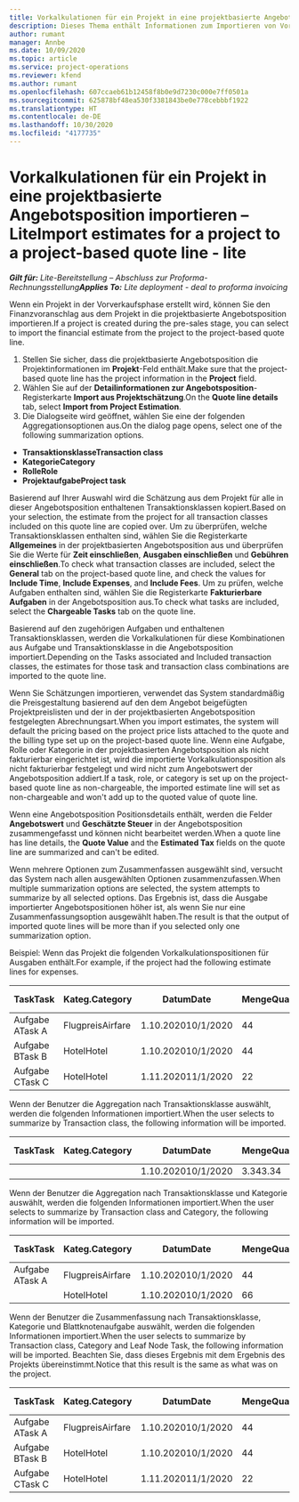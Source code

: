 ```yaml
---
title: Vorkalkulationen für ein Projekt in eine projektbasierte Angebotsposition importieren – Lite
description: Dieses Thema enthält Informationen zum Importieren von Vorkalkulationen aus einem Projekt in eine Angebotsposition.
author: rumant
manager: Annbe
ms.date: 10/09/2020
ms.topic: article
ms.service: project-operations
ms.reviewer: kfend
ms.author: rumant
ms.openlocfilehash: 607ccaeb61b12458f8b0e9d7230c000e7ff0501a
ms.sourcegitcommit: 625878bf48ea530f3381843be0e778cebbbf1922
ms.translationtype: HT
ms.contentlocale: de-DE
ms.lasthandoff: 10/30/2020
ms.locfileid: "4177735"
---
```

# <a name="import-estimates-for-a-project-to-a-project-based-quote-line---lite"></a><span data-ttu-id="84f41-103">Vorkalkulationen für ein Projekt in eine projektbasierte Angebotsposition importieren – Lite</span><span class="sxs-lookup"><span data-stu-id="84f41-103">Import estimates for a project to a project-based quote line - lite</span></span>

<span data-ttu-id="84f41-104">_**Gilt für:** Lite-Bereitstellung – Abschluss zur Proforma-Rechnungsstellung_</span><span class="sxs-lookup"><span data-stu-id="84f41-104">_**Applies To:** Lite deployment - deal to proforma invoicing_</span></span>

<span data-ttu-id="84f41-105">Wenn ein Projekt in der Vorverkaufsphase erstellt wird, können Sie den Finanzvoranschlag aus dem Projekt in die projektbasierte Angebotsposition importieren.</span><span class="sxs-lookup"><span data-stu-id="84f41-105">If a project is created during the pre-sales stage, you can select to import the financial estimate from the project to the project-based quote line.</span></span>

1. <span data-ttu-id="84f41-106">Stellen Sie sicher, dass die projektbasierte Angebotsposition die Projektinformationen im **Projekt**-Feld enthält.</span><span class="sxs-lookup"><span data-stu-id="84f41-106">Make sure that the project-based quote line has the project information in the **Project** field.</span></span>
2. <span data-ttu-id="84f41-107">Wählen Sie auf der **Detailinformationen zur Angebotsposition**-Registerkarte **Import aus Projektschätzung**.</span><span class="sxs-lookup"><span data-stu-id="84f41-107">On the **Quote line details** tab, select **Import from Project Estimation**.</span></span>
3. <span data-ttu-id="84f41-108">Die Dialogseite wird geöffnet, wählen Sie eine der folgenden Aggregationsoptionen aus.</span><span class="sxs-lookup"><span data-stu-id="84f41-108">On the dialog page opens, select one of the following summarization options.</span></span>

  - <span data-ttu-id="84f41-109">**Transaktionsklasse**</span><span class="sxs-lookup"><span data-stu-id="84f41-109">**Transaction class**</span></span>
  - <span data-ttu-id="84f41-110">**Kategorie**</span><span class="sxs-lookup"><span data-stu-id="84f41-110">**Category**</span></span>
  - <span data-ttu-id="84f41-111">**Rolle**</span><span class="sxs-lookup"><span data-stu-id="84f41-111">**Role**</span></span> 
  - <span data-ttu-id="84f41-112">**Projektaufgabe**</span><span class="sxs-lookup"><span data-stu-id="84f41-112">**Project task**</span></span>

<span data-ttu-id="84f41-113">Basierend auf Ihrer Auswahl wird die Schätzung aus dem Projekt für alle in dieser Angebotsposition enthaltenen Transaktionsklassen kopiert.</span><span class="sxs-lookup"><span data-stu-id="84f41-113">Based on your selection, the estimate from the project for all transaction classes included on this quote line are copied over.</span></span> <span data-ttu-id="84f41-114">Um zu überprüfen, welche Transaktionsklassen enthalten sind, wählen Sie die Registerkarte **Allgemeines** in der projektbasierten Angebotsposition aus und überprüfen Sie die Werte für **Zeit einschließen**, **Ausgaben einschließen** und **Gebühren einschließen**.</span><span class="sxs-lookup"><span data-stu-id="84f41-114">To check what transaction classes are included, select the **General** tab on the project-based quote line, and check the values for **Include Time**, **Include Expenses**, and **Include Fees**.</span></span>  <span data-ttu-id="84f41-115">Um zu prüfen, welche Aufgaben enthalten sind, wählen Sie die Registerkarte **Fakturierbare Aufgaben** in der Angebotsposition aus.</span><span class="sxs-lookup"><span data-stu-id="84f41-115">To check what tasks are included, select the **Chargeable Tasks** tab on the quote line.</span></span>

<span data-ttu-id="84f41-116">Basierend auf den zugehörigen Aufgaben und enthaltenen Transaktionsklassen, werden die Vorkalkulationen für diese Kombinationen aus Aufgabe und Transaktionsklasse in die Angebotsposition importiert.</span><span class="sxs-lookup"><span data-stu-id="84f41-116">Depending on the Tasks associated and Included transaction classes, the estimates for those task and transaction class combinations are imported to the quote line.</span></span>

<span data-ttu-id="84f41-117">Wenn Sie Schätzungen importieren, verwendet das System standardmäßig die Preisgestaltung basierend auf den dem Angebot beigefügten Projektpreislisten und der in der projektbasierten Angebotsposition festgelegten Abrechnungsart.</span><span class="sxs-lookup"><span data-stu-id="84f41-117">When you import estimates, the system will default the pricing based on the project price lists attached to the quote and the billing type set up on the project-based quote line.</span></span> <span data-ttu-id="84f41-118">Wenn eine Aufgabe, Rolle oder Kategorie in der projektbasierten Angebotsposition als nicht fakturierbar eingerichtet ist, wird die importierte Vorkalkulationsposition als nicht fakturierbar festgelegt und wird nicht zum Angebotswert der Angebotsposition addiert.</span><span class="sxs-lookup"><span data-stu-id="84f41-118">If a task, role, or category is set up on the project-based quote line as non-chargeable, the imported estimate line will set as non-chargeable and won't add up to the quoted value of quote line.</span></span>

<span data-ttu-id="84f41-119">Wenn eine Angebotsposition Positionsdetails enthält, werden die Felder **Angebotswert** und **Geschätzte Steuer** in der Angebotsposition zusammengefasst und können nicht bearbeitet werden.</span><span class="sxs-lookup"><span data-stu-id="84f41-119">When a quote line has line details, the **Quote Value** and the **Estimated Tax** fields on the quote line are summarized and can't be edited.</span></span>

<span data-ttu-id="84f41-120">Wenn mehrere Optionen zum Zusammenfassen ausgewählt sind, versucht das System nach allen ausgewählten Optionen zusammenzufassen.</span><span class="sxs-lookup"><span data-stu-id="84f41-120">When multiple summarization options are selected, the system attempts to summarize by all selected options.</span></span> <span data-ttu-id="84f41-121">Das Ergebnis ist, dass die Ausgabe importierter Angebotspositionen höher ist, als wenn Sie nur eine Zusammenfassungsoption ausgewählt haben.</span><span class="sxs-lookup"><span data-stu-id="84f41-121">The result is that the output of imported quote lines will be more than if you selected only one summarization option.</span></span>

<span data-ttu-id="84f41-122">Beispiel: Wenn das Projekt die folgenden Vorkalkulationspositionen für Ausgaben enthält.</span><span class="sxs-lookup"><span data-stu-id="84f41-122">For example, if the project had the following estimate lines for expenses.</span></span>

| <span data-ttu-id="84f41-123">Task</span><span class="sxs-lookup"><span data-stu-id="84f41-123">Task</span></span> | <span data-ttu-id="84f41-124">Kateg.</span><span class="sxs-lookup"><span data-stu-id="84f41-124">Category</span></span> | <span data-ttu-id="84f41-125">Datum</span><span class="sxs-lookup"><span data-stu-id="84f41-125">Date</span></span> | <span data-ttu-id="84f41-126">Menge</span><span class="sxs-lookup"><span data-stu-id="84f41-126">Quantity</span></span> | <span data-ttu-id="84f41-127">Einheitenpreis</span><span class="sxs-lookup"><span data-stu-id="84f41-127">Unit price</span></span> | <span data-ttu-id="84f41-128">Betrag</span><span class="sxs-lookup"><span data-stu-id="84f41-128">Amount</span></span> |
| --- | --- | --- | --- | --- | --- |
| <span data-ttu-id="84f41-129">Aufgabe A</span><span class="sxs-lookup"><span data-stu-id="84f41-129">Task A</span></span> | <span data-ttu-id="84f41-130">Flugpreis</span><span class="sxs-lookup"><span data-stu-id="84f41-130">Airfare</span></span> | <span data-ttu-id="84f41-131">1.10.2020</span><span class="sxs-lookup"><span data-stu-id="84f41-131">10/1/2020</span></span> | <span data-ttu-id="84f41-132">4</span><span class="sxs-lookup"><span data-stu-id="84f41-132">4</span></span> | <span data-ttu-id="84f41-133">400</span><span class="sxs-lookup"><span data-stu-id="84f41-133">400</span></span> | <span data-ttu-id="84f41-134">1600</span><span class="sxs-lookup"><span data-stu-id="84f41-134">1600</span></span> |
| <span data-ttu-id="84f41-135">Aufgabe B</span><span class="sxs-lookup"><span data-stu-id="84f41-135">Task B</span></span> | <span data-ttu-id="84f41-136">Hotel</span><span class="sxs-lookup"><span data-stu-id="84f41-136">Hotel</span></span> | <span data-ttu-id="84f41-137">1.10.2020</span><span class="sxs-lookup"><span data-stu-id="84f41-137">10/1/2020</span></span> | <span data-ttu-id="84f41-138">4</span><span class="sxs-lookup"><span data-stu-id="84f41-138">4</span></span> | <span data-ttu-id="84f41-139">200</span><span class="sxs-lookup"><span data-stu-id="84f41-139">200</span></span> | <span data-ttu-id="84f41-140">800</span><span class="sxs-lookup"><span data-stu-id="84f41-140">800</span></span> |
| <span data-ttu-id="84f41-141">Aufgabe C</span><span class="sxs-lookup"><span data-stu-id="84f41-141">Task C</span></span> | <span data-ttu-id="84f41-142">Hotel</span><span class="sxs-lookup"><span data-stu-id="84f41-142">Hotel</span></span> | <span data-ttu-id="84f41-143">1.11.2020</span><span class="sxs-lookup"><span data-stu-id="84f41-143">11/1/2020</span></span> | <span data-ttu-id="84f41-144">2</span><span class="sxs-lookup"><span data-stu-id="84f41-144">2</span></span> | <span data-ttu-id="84f41-145">200</span><span class="sxs-lookup"><span data-stu-id="84f41-145">200</span></span> | <span data-ttu-id="84f41-146">400</span><span class="sxs-lookup"><span data-stu-id="84f41-146">400</span></span> |

<span data-ttu-id="84f41-147">Wenn der Benutzer die Aggregation nach Transaktionsklasse auswählt, werden die folgenden Informationen importiert.</span><span class="sxs-lookup"><span data-stu-id="84f41-147">When the user selects to summarize by Transaction class, the following information will be imported.</span></span>

| <span data-ttu-id="84f41-148">Task</span><span class="sxs-lookup"><span data-stu-id="84f41-148">Task</span></span> | <span data-ttu-id="84f41-149">Kateg.</span><span class="sxs-lookup"><span data-stu-id="84f41-149">Category</span></span> | <span data-ttu-id="84f41-150">Datum</span><span class="sxs-lookup"><span data-stu-id="84f41-150">Date</span></span> | <span data-ttu-id="84f41-151">Menge</span><span class="sxs-lookup"><span data-stu-id="84f41-151">Quantity</span></span> | <span data-ttu-id="84f41-152">Einheitenpreis</span><span class="sxs-lookup"><span data-stu-id="84f41-152">Unit price</span></span> | <span data-ttu-id="84f41-153">Betrag</span><span class="sxs-lookup"><span data-stu-id="84f41-153">Amount</span></span> |
| --- | --- | --- | --- | --- | --- |
|||<span data-ttu-id="84f41-154">1.10.2020</span><span class="sxs-lookup"><span data-stu-id="84f41-154">10/1/2020</span></span> | <span data-ttu-id="84f41-155">3.34</span><span class="sxs-lookup"><span data-stu-id="84f41-155">3.34</span></span> | <span data-ttu-id="84f41-156">840</span><span class="sxs-lookup"><span data-stu-id="84f41-156">840</span></span> | <span data-ttu-id="84f41-157">2800</span><span class="sxs-lookup"><span data-stu-id="84f41-157">2800</span></span> |

<span data-ttu-id="84f41-158">Wenn der Benutzer die Aggregation nach Transaktionsklasse und Kategorie auswählt, werden die folgenden Informationen importiert.</span><span class="sxs-lookup"><span data-stu-id="84f41-158">When the user selects to summarize by Transaction class and Category, the following information will be imported.</span></span>

| <span data-ttu-id="84f41-159">Task</span><span class="sxs-lookup"><span data-stu-id="84f41-159">Task</span></span> | <span data-ttu-id="84f41-160">Kateg.</span><span class="sxs-lookup"><span data-stu-id="84f41-160">Category</span></span> | <span data-ttu-id="84f41-161">Datum</span><span class="sxs-lookup"><span data-stu-id="84f41-161">Date</span></span> | <span data-ttu-id="84f41-162">Menge</span><span class="sxs-lookup"><span data-stu-id="84f41-162">Quantity</span></span> | <span data-ttu-id="84f41-163">Einheitenpreis</span><span class="sxs-lookup"><span data-stu-id="84f41-163">Unit price</span></span> | <span data-ttu-id="84f41-164">Betrag</span><span class="sxs-lookup"><span data-stu-id="84f41-164">Amount</span></span> |
| --- | --- | --- | --- | --- | --- |
| <span data-ttu-id="84f41-165">Aufgabe A</span><span class="sxs-lookup"><span data-stu-id="84f41-165">Task A</span></span> | <span data-ttu-id="84f41-166">Flugpreis</span><span class="sxs-lookup"><span data-stu-id="84f41-166">Airfare</span></span> | <span data-ttu-id="84f41-167">1.10.2020</span><span class="sxs-lookup"><span data-stu-id="84f41-167">10/1/2020</span></span> | <span data-ttu-id="84f41-168">4</span><span class="sxs-lookup"><span data-stu-id="84f41-168">4</span></span> | <span data-ttu-id="84f41-169">400</span><span class="sxs-lookup"><span data-stu-id="84f41-169">400</span></span> | <span data-ttu-id="84f41-170">1600</span><span class="sxs-lookup"><span data-stu-id="84f41-170">1600</span></span> |
| | <span data-ttu-id="84f41-171">Hotel</span><span class="sxs-lookup"><span data-stu-id="84f41-171">Hotel</span></span> | <span data-ttu-id="84f41-172">1.10.2020</span><span class="sxs-lookup"><span data-stu-id="84f41-172">10/1/2020</span></span> | <span data-ttu-id="84f41-173">6</span><span class="sxs-lookup"><span data-stu-id="84f41-173">6</span></span> | <span data-ttu-id="84f41-174">200</span><span class="sxs-lookup"><span data-stu-id="84f41-174">200</span></span> | <span data-ttu-id="84f41-175">1200</span><span class="sxs-lookup"><span data-stu-id="84f41-175">1200</span></span> |

<span data-ttu-id="84f41-176">Wenn der Benutzer die Zusammenfassung nach Transaktionsklasse, Kategorie und Blattknotenaufgabe auswählt, werden die folgenden Informationen importiert.</span><span class="sxs-lookup"><span data-stu-id="84f41-176">When the user selects to summarize by Transaction class, Category and Leaf Node Task, the following information will be imported.</span></span> <span data-ttu-id="84f41-177">Beachten Sie, dass dieses Ergebnis mit dem Ergebnis des Projekts übereinstimmt.</span><span class="sxs-lookup"><span data-stu-id="84f41-177">Notice that this result is the same as what was on the project.</span></span>

| <span data-ttu-id="84f41-178">Task</span><span class="sxs-lookup"><span data-stu-id="84f41-178">Task</span></span> | <span data-ttu-id="84f41-179">Kateg.</span><span class="sxs-lookup"><span data-stu-id="84f41-179">Category</span></span> | <span data-ttu-id="84f41-180">Datum</span><span class="sxs-lookup"><span data-stu-id="84f41-180">Date</span></span> | <span data-ttu-id="84f41-181">Menge</span><span class="sxs-lookup"><span data-stu-id="84f41-181">Quantity</span></span> | <span data-ttu-id="84f41-182">Einheitenpreis</span><span class="sxs-lookup"><span data-stu-id="84f41-182">Unit price</span></span> | <span data-ttu-id="84f41-183">Betrag</span><span class="sxs-lookup"><span data-stu-id="84f41-183">Amount</span></span> |
| --- | --- | --- | --- | --- | --- |
| <span data-ttu-id="84f41-184">Aufgabe A</span><span class="sxs-lookup"><span data-stu-id="84f41-184">Task A</span></span> | <span data-ttu-id="84f41-185">Flugpreis</span><span class="sxs-lookup"><span data-stu-id="84f41-185">Airfare</span></span> | <span data-ttu-id="84f41-186">1.10.2020</span><span class="sxs-lookup"><span data-stu-id="84f41-186">10/1/2020</span></span> | <span data-ttu-id="84f41-187">4</span><span class="sxs-lookup"><span data-stu-id="84f41-187">4</span></span> | <span data-ttu-id="84f41-188">400</span><span class="sxs-lookup"><span data-stu-id="84f41-188">400</span></span> | <span data-ttu-id="84f41-189">1600</span><span class="sxs-lookup"><span data-stu-id="84f41-189">1600</span></span> |
| <span data-ttu-id="84f41-190">Aufgabe B</span><span class="sxs-lookup"><span data-stu-id="84f41-190">Task B</span></span> | <span data-ttu-id="84f41-191">Hotel</span><span class="sxs-lookup"><span data-stu-id="84f41-191">Hotel</span></span> | <span data-ttu-id="84f41-192">1.10.2020</span><span class="sxs-lookup"><span data-stu-id="84f41-192">10/1/2020</span></span> | <span data-ttu-id="84f41-193">4</span><span class="sxs-lookup"><span data-stu-id="84f41-193">4</span></span> | <span data-ttu-id="84f41-194">200</span><span class="sxs-lookup"><span data-stu-id="84f41-194">200</span></span> | <span data-ttu-id="84f41-195">800</span><span class="sxs-lookup"><span data-stu-id="84f41-195">800</span></span> |
| <span data-ttu-id="84f41-196">Aufgabe C</span><span class="sxs-lookup"><span data-stu-id="84f41-196">Task C</span></span> | <span data-ttu-id="84f41-197">Hotel</span><span class="sxs-lookup"><span data-stu-id="84f41-197">Hotel</span></span> | <span data-ttu-id="84f41-198">1.11.2020</span><span class="sxs-lookup"><span data-stu-id="84f41-198">11/1/2020</span></span> | <span data-ttu-id="84f41-199">2</span><span class="sxs-lookup"><span data-stu-id="84f41-199">2</span></span> | <span data-ttu-id="84f41-200">200</span><span class="sxs-lookup"><span data-stu-id="84f41-200">200</span></span> | <span data-ttu-id="84f41-201">400</span><span class="sxs-lookup"><span data-stu-id="84f41-201">400</span></span> |
